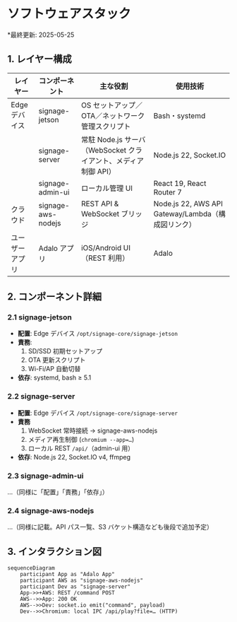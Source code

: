 # ソフトウェアスタック  

*最終更新: 2025-05-25

## 1. レイヤー構成

<!-- markdownlint-disable MD013 -->
| レイヤー | コンポーネント | 主な役割 | 使用技術 |
|----------|---------------|----------|----------|
| Edge デバイス | signage-jetson | OS セットアップ／OTA／ネットワーク管理スクリプト | Bash・systemd |
|            | signage-server | 常駐 Node.js サーバ（WebSocket クライアント、メディア制御 API） | Node.js 22, Socket.IO |
|            | signage-admin-ui | ローカル管理 UI | React 19, React Router 7 |
| クラウド    | signage-aws-nodejs | REST API & WebSocket ブリッジ | Node.js 22, AWS API Gateway/Lambda（構成図リンク） |
| ユーザーアプリ | Adalo アプリ | iOS/Android UI（REST 利用） | Adalo |

## 2. コンポーネント詳細

### 2.1 signage-jetson

- **配置**: Edge デバイス `/opt/signage-core/signage-jetson`
- **責務**:  
  1. SD/SSD 初期セットアップ  
  2. OTA 更新スクリプト  
  3. Wi-Fi/AP 自動切替  
- **依存**: systemd, bash ≥ 5.1

### 2.2 signage-server

- **配置**: Edge デバイス `/opt/signage-core/signage-server`
- **責務**  
  1. WebSocket 常時接続 → signage-aws-nodejs  
  2. メディア再生制御 (`chromium --app=…`)  
  3. ローカル REST `/api/`（admin-ui 用）
- **依存**: Node.js 22, Socket.IO v4, ffmpeg

### 2.3 signage-admin-ui

…（同様に「配置」「責務」「依存」）

### 2.4 signage-aws-nodejs

…（同様に記載。API パス一覧、S3 バケット構造なども後段で追加予定）

## 3. インタラクション図

```mermaid
sequenceDiagram
    participant App as "Adalo App"
    participant AWS as "signage-aws-nodejs"
    participant Dev as "signage-server"
    App->>+AWS: REST /command POST
    AWS-->>App: 200 OK
    AWS-->>Dev: socket.io emit("command", payload)
    Dev-->>Chromium: local IPC /api/play?file=… (HTTP)
```
